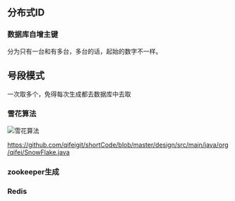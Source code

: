 ## 分布式ID



### 数据库自增主键

分为只有一台和有多台，多台的话，起始的数字不一样。

## 号段模式

一次取多个，免得每次生成都去数据库中去取



### 雪花算法

![雪花算法](https://my-blog-to-use.oss-cn-beijing.aliyuncs.com/2019-7/雪花算法.png)

https://github.com/qifeigit/shortCode/blob/master/design/src/main/java/org/qifei/SnowFlake.java





### zookeeper生成





### Redis